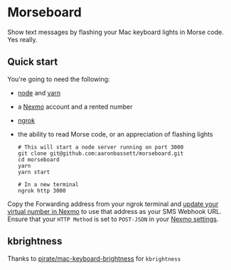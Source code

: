 # Morseboard
Show text messages by flashing your Mac keyboard lights in Morse code. Yes really.

## Quick start

You're going to need the following:

 - [node](http://nodejs.org) and [yarn](https://yarnpkg.com/)
 - a [Nexmo](https://nexmo.com) account and a rented number
 - [ngrok](http://ngrok.com)
 - the ability to read Morse code, or an appreciation of flashing lights


    ```
    # This will start a node server running on port 3000
    git clone git@github.com:aaronbassett/morseboard.git
    cd morseboard
    yarn
    yarn start

    # In a new terminal
    ngrok http 3000
    ```

Copy the Forwarding address from your ngrok terminal and [update your virtual
number in Nexmo](https://dashboard.nexmo.com/your-numbers) to use that
address as your SMS Webhook URL. Ensure that your `HTTP Method` is set to `POST-JSON`
in your [Nexmo settings](https://dashboard.nexmo.com/settings).

## kbrightness

Thanks to [pirate/mac-keyboard-brightness](https://github.com/pirate/mac-keyboard-brightness)
for `kbrightness`
